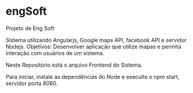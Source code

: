 # engSoft
Projeto de Eng Soft

Sistema utilizando Angularjs, Google maps API, facebook API e servidor Nodejs. 
Objetivos: Desenvolver aplicação que utilize mapas e permita interação com usuários de um sistema.

Neste Repositório está o arquivo Frontend do Sistema.

Para iniciar, instale as dependências do Node e execulte o npm start, servidor porta 8080.


